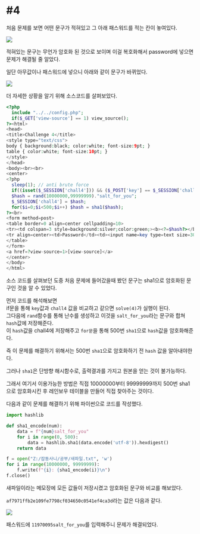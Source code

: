 #4
===

처음 문제를 보면 어떤 문구가 적혀있고 그 아래 패스워드를 적는 칸이 놓여있다.

![](https://postfiles.pstatic.net/MjAyMDAxMTlfMjM2/MDAxNTc5NDEyMTE3NjIy.tRNx2vZfR_bjwpz80qgW7dSNAwMs6lXnJnU85xQaVCUg.RJ7M9mhS-YpQQFoVlwI9D-z_mJwjl9CXysRWE4L7nhMg.JPEG.rlaeoghks823/K-070.jpg?type=w773)

적혀있는 문구는 무언가 암호화 된 것으로 보이며 이걸 복호화해서 password에 넣으면 문제가 해결될 줄 알았다.

일단 아무값이나 패스워드에 넣으니 아래와 같이 문구가 바뀌었다.

![](https://postfiles.pstatic.net/MjAyMDAxMTlfOCAg/MDAxNTc5NDEyMTE5Nzk5.sbAEVP-5FZh1Z5KNB4ySaEGi_Qfi-6JiRv4PjHY68Ncg.H7AeLH-VxnwIfcf4E1ncmNG8Gmu454qQCbRP9ovFADQg.JPEG.rlaeoghks823/K-071.jpg?type=w773)

더 자세한 상황을 알기 위해 소스코드를 살펴보았다.

```php
<?php
  include "../../config.php";
  if($_GET['view-source'] == 1) view_source();
?><html>
<head>
<title>Challenge 4</title>
<style type="text/css">
body { background:black; color:white; font-size:9pt; }
table { color:white; font-size:10pt; }
</style>
</head>
<body><br><br>
<center>
<?php
  sleep(1); // anti brute force
  if((isset($_SESSION['chall4'])) && ($_POST['key'] == $_SESSION['chall4'])) solve(4);
  $hash = rand(10000000,99999999)."salt_for_you";
  $_SESSION['chall4'] = $hash;
  for($i=0;$i<500;$i++) $hash = sha1($hash);
?><br>
<form method=post>
<table border=0 align=center cellpadding=10>
<tr><td colspan=3 style=background:silver;color:green;><b><?=$hash?></b></td></tr>
<tr align=center><td>Password</td><td><input name=key type=text size=30></td><td><input type=submit></td></tr>
</table>
</form>
<a href=?view-source=1>[view-source]</a>
</center>
</body>
</html>
```

소스 코드를 살펴보던 도중 처음 문제에 들어갔을때 봤던 문구는 sha1으로 암호화된 문구인 것을 알 수 있었다.

먼저 코드를 해석해보면  
if문을 통해 `key`값과 `chall4` 값을 비교하고 같으면 `solve(4)`가 실행이 된다.  
그다음에 `rand`함수를 통해 난수를 생성하고 이것을 `salt_for_you`라는 문구와 합쳐 `hash`값에 저장해준다.  
이 `hash`값을 chall4에 저장해주고 `for문`을 통해 500번 `sha1`으로 `hash`값을 암호화해준다.  

즉 이 문제를 해결하기 위해서는 500번 `sha1`으로 암호화하기 전 `hash` 값을 알아내야한다.

그러나 `sha1`은 단방향 해시함수로, 출력결과를 가지고 원본을 얻는 것이 불가능하다.

그래서 여기서 이용가능한 방법은 직접 10000000부터 99999999까지 500번 sha1으로 암호화시킨 후 레인보우 테이블을 만들어 직접 찾아주는 것이다.

다음과 같이 문제를 해결하기 위해 파이썬으로 코드를 작성했다.

```python
import hashlib

def sha1_encode(num):
    data = f"{num}salt_for_you"
    for i in range(0, 500):
        data = hashlib.sha1(data.encode('utf-8')).hexdigest()
    return data

f = open("Z:/잡동사니/공부/새파일.txt", 'w')
for i in range(10000000, 99999999):
    f.write(f"{i}: {sha1_encode(i)}\n")
f.close()
```

새파일이라는 메모장에 모든 값들이 저장시켰고 암호화된 문구와 비교를 해보았다.

`af7971ffb2e109fe7798cf034650c0541ef4ca3d`라는 값은 다음과 같다.

![](https://postfiles.pstatic.net/MjAyMDAxMTlfNTUg/MDAxNTc5NDE1ODY0ODMz.HjMcWJbVFLAnO3-UQBxdbBk5Ez5_hDtElyEqvlYzYnwg.7xf_sgA770emDIpZvfGnuncXdAgUmTEpr1jF_ciVLJ8g.JPEG.rlaeoghks823/K-083.jpg?type=w773)

패스워드에 `11970095salt_for_you`를 입력해주니 문제가 해결되었다.
